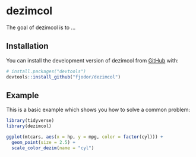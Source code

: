 
# dezimcol

<!-- badges: start -->
<!-- badges: end -->

The goal of dezimcol is to ...

## Installation

You can install the development version of dezimcol from [GitHub](https://github.com/) with:

``` r
# install.packages("devtools")
devtools::install_github("fjodor/dezimcol")
```

## Example

This is a basic example which shows you how to solve a common problem:

``` r
library(tidyverse)
library(dezimcol)

ggplot(mtcars, aes(x = hp, y = mpg, color = factor(cyl))) +
  geom_point(size = 2.5) +
  scale_color_dezim(name = "cyl")
```

